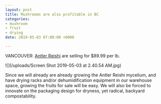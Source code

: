 ```yaml
---
layout: post
title: Mushrooms are also profitable in BC
categories:
- mushroom
- fruit
- drying
date: 2019-05-03 07:00:00 +0000

---
```

VANCOUVER: [Antler Reishi](https://nwwildfoods.com/product/dried-reishi-antler-mushrooms/ "Antler Reishi") are selling for $89.99 per lb.

![](/uploads/Screen Shot 2019-05-03 at 2.40.54 AM.jpg)

Since we will already are already growing the Antler Reishi mycelium, and have drying racks and/or dehumidification equipment in our warehouse space, growing the fruits for sale will be easy. We will also be forced to innovate on the packaging design for dryness, yet radical, backyard compostability.